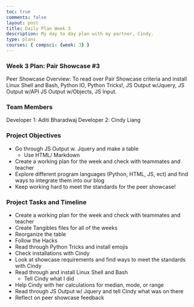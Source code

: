 ```yaml
---
toc: true
comments: false
layout: post
title: Daily Plan Week 3 
description: My day to day plan with my partner, Cindy. 
type: plans
courses: { compsci: {week: 3} }
---
```


### Week 3 Plan: Pair Showcase #3
Peer Showcase Overview:  To read over Pair Showcase criteria and install Linux Shell and Bash, Python IO, Python Tricks!, JS Output w/Jquery, JS Output w/API JS Output w/Objects, JS Input. 

### Team Members
Developer 1: Aditi Bharadwaj 
Developer 2: Cindy Liang 

### Project Objectives 
- Go through JS Output w. Jquery and make a table 
    - Use HTML/ Markdown
- Create a working plan for the week and check with teammates and teacher
- Explore different program languages (Python, HTML, JS, ect) and find ways to integrate them into our blog
- Keep working hard to meet the standards for the peer showcase! 

### Project Tasks and Timeline  
- Create a working plan for the week and check with teammates and teacher
- Create Tangibles files for all of the weeks
- Reorganize the table 
- Follow the Hacks 
- Read through Python Tricks and install emojis 
- Check installations with Cindy 
- Look at showcase requirements and find ways to meet the standards with Cindy 
- Read through and install Linux Shell and Bash 
    - Tell Cindy what I did
- Help Cindy with her calculations for median, mode, or range 
- Read through JS Output w/ Jquery and tell Cindy what was on there
- Reflect on peer showcase feedback 
